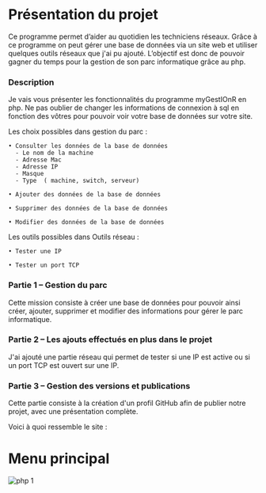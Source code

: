 # Présentation du projet

Ce programme permet d’aider au quotidien les techniciens réseaux. 
Grâce à ce programme on peut gérer une base de données via un site web et utiliser quelques outils réseaux que j'ai pu ajouté.
L’objectif est donc de pouvoir gagner du temps pour la gestion de son parc informatique grâce au php.

### Description

Je vais vous présenter les fonctionnalités du programme myGestIOnR en php.
Ne pas oublier de changer les informations de connexion à sql en fonction des vôtres pour pouvoir voir votre base de données sur votre site.

Les choix possibles dans gestion du parc : 

    • Consulter les données de la base de données
      - Le nom de la machine
      - Adresse Mac
      - Adresse IP
      - Masque
      - Type  ( machine, switch, serveur)
      
    • Ajouter des données de la base de données

    • Supprimer des données de la base de données

    • Modifier des données de la base de données

Les outils possibles dans Outils réseau : 

    • Tester une IP
      
    • Tester un port TCP

### Partie 1 – Gestion du parc

Cette mission consiste à créer une base de données pour pouvoir ainsi créer, ajouter, supprimer et modifier des informations pour gérer le parc informatique.

### Partie 2 – Les ajouts effectués en plus dans le projet

J'ai ajouté une partie réseau qui permet de tester si une IP est active ou si un port TCP est ouvert sur une IP.

### Partie 3 – Gestion des versions et publications

Cette partie consiste à la création d'un profil GitHub afin de publier notre projet, avec une présentation complète.

Voici à quoi ressemble le site :

# Menu principal
![php 1](https://github.com/LeroyTheo2004/myGestIOnRPHP/assets/129506753/e69b1eea-1ab2-4153-88b9-f7239029e883)


